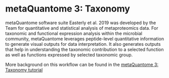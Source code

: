 # metaQuantome 3: Taxonomy
metaQuantome software suite Easterly et al. 2019 was developed by the Team for quantitative and statistical analysis of metaproteomics data. For taxonomic and functional expression analysis within the microbial community, metaQuantome leverages peptide-level quantitative information to generate visual outputs for data interpretation. It also generates outputs that help in understanding the taxonomic contribution to a selected function as well as functions expressed by selected taxonomic group.

More background on this workflow can be found in the [metaQuantome 3: Taxonomy tutorial](https://training.galaxyproject.org/training-material/topics/proteomics/tutorials/metaquantome-taxonomy/tutorial.html)